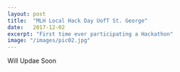 ```yaml
---
layout: post
title:  "MLH Local Hack Day UofT St. George"
date:   2017-12-02
excerpt: "First time ever participating a Hackathon"
image: "/images/pic02.jpg"
---
```


Will Updae Soon
